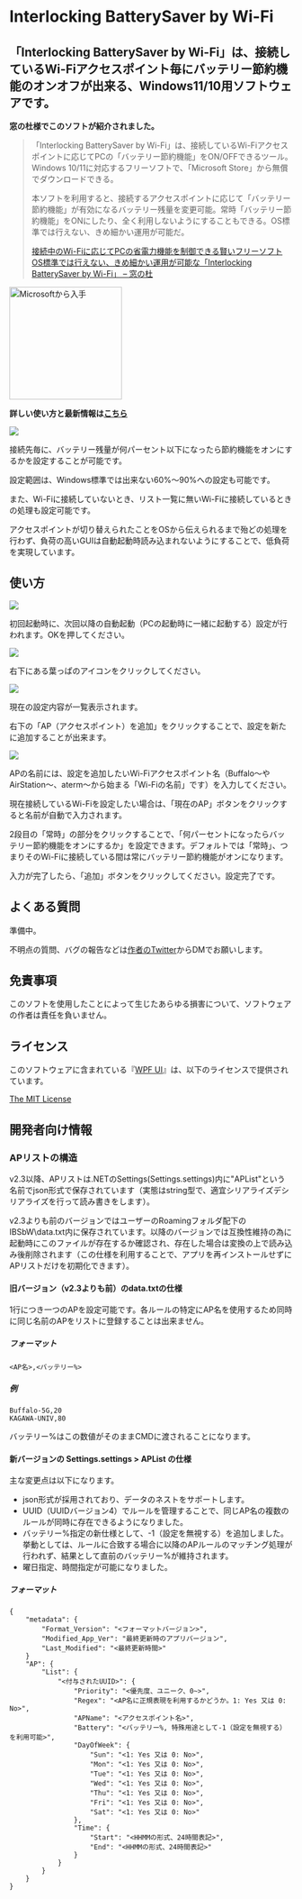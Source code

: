 ﻿# Interlocking BatterySaver by Wi-Fi
## 「Interlocking BatterySaver by Wi-Fi」は、接続しているWi-Fiアクセスポイント毎にバッテリー節約機能のオンオフが出来る、Windows11/10用ソフトウェアです。

**窓の杜様でこのソフトが紹介されました。**

> 「Interlocking BatterySaver by Wi-Fi」は、接続しているWi-Fiアクセスポイントに応じてPCの「バッテリー節約機能」をON/OFFできるツール。Windows 10/11に対応するフリーソフトで、「Microsoft Store」から無償でダウンロードできる。
> 
> 本ソフトを利用すると、接続するアクセスポイントに応じて「バッテリー節約機能」が有効になるバッテリー残量を変更可能。常時「バッテリー節約機能」をONにしたり、全く利用しないようにすることもできる。OS標準では行えない、きめ細かい運用が可能だ。
> 
> [接続中のWi-Fiに応じてPCの省電力機能を制御できる賢いフリーソフト  
> OS標準では行えない、きめ細かい運用が可能な「Interlocking BatterySaver by Wi-Fi」 – 窓の杜](https://forest.watch.impress.co.jp/docs/review/1496517.html)



<a href='https://apps.microsoft.com/store/detail/interlocking-batterysaver-by-wifi/9NZV3DKCLW2P?launch=true&mode=mini'><img width="200px" alt='Microsoftから入手' src='https://get.microsoft.com/images/ja-JP%20dark.svg'/></a>

**詳しい使い方と最新情報は[こちら](https://taksas.net/interlocking-batterysaver-by-wi-fi)**

![](https://taksas.net/wp-content/uploads/2023/08/Interlocking-BatterySaver-by-Wi-Fi-v2.0.20-2023_08_29-10_23_41-1.png.webp)


接続先毎に、バッテリー残量が何パーセント以下になったら節約機能をオンにするかを設定することが可能です。

設定範囲は、Windows標準では出来ない60%～90%への設定も可能です。

また、Wi-Fiに接続していないとき、リスト一覧に無いWi-Fiに接続しているときの処理も設定可能です。

アクセスポイントが切り替えられたことをOSから伝えられるまで殆どの処理を行わず、負荷の高いGUIは自動起動時読み込まれないようにすることで、低負荷を実現しています。

## 使い方

![](https://taksas.net/wp-content/uploads/2023/08/Screenshot-2023_08_29-11_11_57.png)

初回起動時に、次回以降の自動起動（PCの起動時に一緒に起動する）設定が行われます。OKを押してください。

![](https://taksas.net/wp-content/uploads/2023/04/leaf_20579.png)

右下にある葉っぱのアイコンをクリックしてください。

![](https://taksas.net/wp-content/uploads/2023/08/Interlocking-BatterySaver-by-Wi-Fi-v2.0.20-2023_08_29-10_42_48.png)

現在の設定内容が一覧表示されます。

右下の「AP（アクセスポイント）を追加」をクリックすることで、設定を新たに追加することが出来ます。

![](https://taksas.net/wp-content/uploads/2023/08/Wi-Fi%E3%82%A2%E3%82%AF%E3%82%BB%E3%82%B9%E3%83%9D%E3%82%A4%E3%83%B3%E3%83%88-AP-%E3%82%92%E8%BF%BD%E5%8A%A0-2023_08_29-10_42_55.png)

APの名前には、設定を追加したいWi-Fiアクセスポイント名（Buffalo～やAirStation～、aterm～から始まる「Wi-Fiの名前」です）を入力してください。

現在接続しているWi-Fiを設定したい場合は、「現在のAP」ボタンをクリックすると名前が自動で入力されます。

2段目の「常時」の部分をクリックすることで、「何パーセントになったらバッテリー節約機能をオンにするか」を設定できます。デフォルトでは「常時」、つまりそのWi-Fiに接続している間は常にバッテリー節約機能がオンになります。

入力が完了したら、「追加」ボタンをクリックしてください。設定完了です。

## よくある質問

準備中。

不明点の質問、バグの報告などは[作者のTwitter](https://twitter.com/taksasDESUYO)からDMでお願いします。

## 免責事項

このソフトを使用したことによって生じたあらゆる損害について、ソフトウェアの作者は責任を負いません。

## ライセンス

このソフトウェアに含まれている『[WPF UI](https://wpfui.lepo.co/)』は、以下のライセンスで提供されています。

[The MIT License](https://licenses.opensource.jp/MIT/MIT.html)


## 開発者向け情報

### APリストの構造
v2.3以降、APリストは.NETのSettings(Settings.settings)内に"APList"という名前でjson形式で保存されています（実態はstring型で、適宜シリアライズデシリアライズを行って読み書きをします）。

v2.3よりも前のバージョンではユーザーのRoamingフォルダ配下のIBSbW\\data.txt内に保存されています。以降のバージョンでは互換性維持の為に起動時にこのファイルが存在するか確認され、存在した場合は変換の上で読み込み後削除されます（この仕様を利用することで、アプリを再インストールせずにAPリストだけを初期化できます）。


#### 旧バージョン（v2.3よりも前）のdata.txtの仕様
1行につき一つのAPを設定可能です。各ルールの特定にAP名を使用するため同時に同じ名前のAPをリストに登録することは出来ません。

##### フォーマット
```
<AP名>,<バッテリー%>
```

##### 例
```
Buffalo-5G,20
KAGAWA-UNIV,80
```

バッテリー%はこの数値がそのままCMDに渡されることになります。

#### 新バージョンの Settings.settings > APList の仕様
主な変更点は以下になります。
- json形式が採用されており、データのネストをサポートします。
- UUID（UUIDバージョン4）でルールを管理することで、同じAP名の複数のルールが同時に存在できるようになりました。
- バッテリー%指定の新仕様として、-1（設定を無視する）を追加しました。挙動としては、ルールに合致する場合に以降のAPルールのマッチング処理が行われず、結果として直前のバッテリー%が維持されます。
- 曜日指定、時間指定が可能になりました。 

##### フォーマット

```
{
	"metadata": {
		"Format_Version": "<フォーマットバージョン>",
		"Modified_App_Ver": "最終更新時のアプリバージョン",
		"Last_Modified": "<最終更新時間>"
	}
	"AP": {
		"List": {
			"<付与されたUUID>": {
				"Priority": "<優先度、ユニーク、0~>",
				"Regex": "<AP名に正規表現を利用するかどうか。1: Yes 又は 0: No>",
				"APName": "<アクセスポイント名>",
				"Battery": "<バッテリー%, 特殊用途として-1（設定を無視する）を利用可能>",
				"DayOfWeek": {
					"Sun": "<1: Yes 又は 0: No>",
					"Mon": "<1: Yes 又は 0: No>",
					"Tue": "<1: Yes 又は 0: No>",
					"Wed": "<1: Yes 又は 0: No>",
					"Thu": "<1: Yes 又は 0: No>",
					"Fri": "<1: Yes 又は 0: No>",
					"Sat": "<1: Yes 又は 0: No>"
				},
				"Time": {
					"Start": "<HHMMの形式、24時間表記>",
					"End": "<HHMMの形式、24時間表記>"
				}
			}
		}
	}
}
```